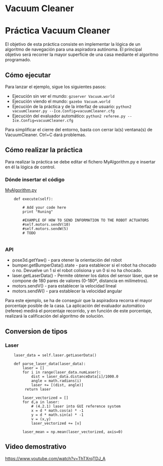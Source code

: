 # Vacuum Cleaner

# Práctica Vacuum Cleaner

El objetivo de esta práctica consiste en implementar la lógica de un algoritmo de navegación para una aspiradora autónoma. El principal objetivo será recorrer la mayor superficie de una casa mediante el algoritmo programado.


## Cómo ejecutar
Para lanzar el ejemplo, sigue los siguientes pasos:
* Ejecución sin ver el mundo: `gzserver Vacuum.world`
* Ejecución viendo el mundo: `gazebo Vacuum.world`
* Ejecución de la práctica y de la interfaz de usuario: `python2 vacuumCleaner.py --Ice.Config=vacuumCleaner.cfg`
* Ejecución del evaluador automático: `python2 referee.py --Ice.Config=vacuumCleaner.cfg`

Para simplificar el cierre del entorno, basta con cerrar la(s) ventana(s) de VacuumCleaner. Ctrl+C dará problemas.

## Cómo realizar la práctica
Para realizar la práctica se debe editar el fichero MyAlgorithm.py e insertar en él la lógica de control.

### Dónde insertar el código
[MyAlgorithm.py](MyAlgorithm.py#L74)
```
    def execute(self):

        # Add your code here
        print "Runing"

        #EXAMPLE OF HOW TO SEND INFORMATION TO THE ROBOT ACTUATORS
        #self.motors.sendV(10)
        #self.motors.sendW(5)
        # TODO
        
```


### API
* pose3d.getYaw() - para otener la orientación del robot
* bumper.getBumperData().state - para establecer si el robot ha chocado o no. Devuelve un 1 si el robot colisiona y un 0 si no ha chocado.
* laser.getLaserData() - Permite obtener los datos del sensor láser, que se compone de 180 pares de valores (0-180º, distancia en milímetros). 
* motors.sendV() - para establecer la velocidad lineal
* motors.sendW() - para establecer la velocidad angular

Para este ejemplo, se ha de conseguir que la aspiradora recorra el mayor porcentaje posible de la casa. La aplicación del evaluador automático (referee) medirá el porcentaje recorrido, y en función de este porcentaje, realizará la calificación del algoritmo de solución.

## Conversion de tipos
### Laser
```
    laser_data = self.laser.getLaserData()

    def parse_laser_data(laser_data):
        laser = []
        for i in range(laser_data.numLaser):
            dist = laser_data.distanceData[i]/1000.0
            angle = math.radians(i)
            laser += [(dist, angle)]
         return laser
```

```
        laser_vectorized = []
        for d,a in laser:
            # (4.2.1) laser into GUI reference system
            x = d * math.cos(a) * -1
            y = d * math.sin(a) * -1
            v = (x,y)
            laser_vectorized += [v]

        laser_mean = np.mean(laser_vectorized, axis=0)
```

## Video demostrativo
https://www.youtube.com/watch?v=ThTXrqTDJ_A

